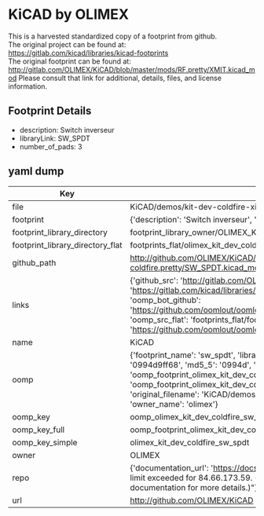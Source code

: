 # KiCAD by OLIMEX  
This is a harvested standardized copy of a footprint from github.  
The original project can be found at:  
https://gitlab.com/kicad/libraries/kicad-footprints  
The original footprint can be found at:
http://gitlab.com/OLIMEX/KiCAD/blob/master/mods/RF.pretty/XMIT.kicad_mod
Please consult that link for additional, details, files, and license information.  
## Footprint Details
* description: Switch inverseur  
* libraryLink: SW_SPDT  
* number_of_pads: 3  
## yaml dump  
| Key | Value |  
| --- | --- |  
| file | KiCAD/demos/kit-dev-coldfire-xilinx_5213/kit-dev-coldfire.pretty/SW_SPDT.kicad_mod |  
| footprint | {'description': 'Switch inverseur', 'libraryLink': 'SW_SPDT', 'number_of_pads': 3} |  
| footprint_library_directory | footprint_library_owner/OLIMEX_KiCAD |  
| footprint_library_directory_flat | footprints_flat/olimex_kit_dev_coldfire_sw_spdt/working |  
| github_path | http://github.com/OLIMEX/KiCAD/blob/master/demos/kit-dev-coldfire-xilinx_5213/kit-dev-coldfire.pretty/SW_SPDT.kicad_mod |  
| links | {'github_src': 'http://gitlab.com/OLIMEX/KiCAD/blob/master/mods/RF.pretty/XMIT.kicad_mod', 'github_src_repo': 'https://gitlab.com/kicad/libraries/kicad-footprints', 'oomp_bot': 'footprints/olimex_kit_dev_coldfire_sw_spdt/working', 'oomp_bot_github': 'https://github.com/oomlout/oomlout_oomp_footprint_bot/tree/main/footprints/olimex_kit_dev_coldfire_sw_spdt/working', 'oomp_src_flat': 'footprints_flat/footprints_flat/olimex_kit_dev_coldfire_sw_spdt/working', 'oomp_src_flat_github': 'https://github.com/oomlout/oomlout_oomp_footprint_src/tree/main/footprints_flat/olimex_kit_dev_coldfire_sw_spdt/working'} |  
| name | KiCAD |  
| oomp | {'footprint_name': 'sw_spdt', 'library_name': 'kit_dev_coldfire', 'md5': '0994d9ff6816e27d5274760cb19ab9cc', 'md5_10': '0994d9ff68', 'md5_5': '0994d', 'md5_6': '0994d9', 'oomp_key': 'oomp_olimex_kit_dev_coldfire_sw_spdt', 'oomp_key_extra': 'oomp_footprint_olimex_kit_dev_coldfire_sw_spdt', 'oomp_key_full': 'oomp_footprint_olimex_kit_dev_coldfire_sw_spdt_0994d9', 'oomp_key_simple': 'olimex_kit_dev_coldfire_sw_spdt', 'original_filename': 'KiCAD/demos/kit-dev-coldfire-xilinx_5213/kit-dev-coldfire.pretty/SW_SPDT.kicad_mod', 'owner_name': 'olimex'} |  
| oomp_key | oomp_olimex_kit_dev_coldfire_sw_spdt |  
| oomp_key_full | oomp_footprint_olimex_kit_dev_coldfire_sw_spdt |  
| oomp_key_simple | olimex_kit_dev_coldfire_sw_spdt |  
| owner | OLIMEX |  
| repo | {'documentation_url': 'https://docs.github.com/rest/overview/resources-in-the-rest-api#rate-limiting', 'message': "API rate limit exceeded for 84.66.173.59. (But here's the good news: Authenticated requests get a higher rate limit. Check out the documentation for more details.)"} |  
| url | http://github.com/OLIMEX/KiCAD |  

